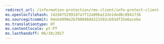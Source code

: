 ```yaml
---
redirect_url: /information-protection/rms-client/info-protect-client
ms.openlocfilehash: 142d4752991d7a7f12a09ba132e1ded8c8941736
ms.sourcegitcommit: 04eb4990e2bf0004684221592cb93df35e6acebe
ms.translationtype: HT
ms.contentlocale: pt-PT
ms.lasthandoff: 06/30/2017
---
```

